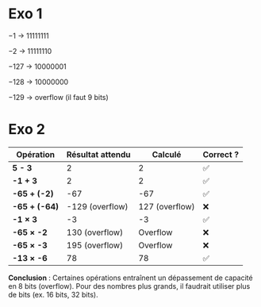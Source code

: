 # Exo 1

−1 → 11111111

−2 → 11111110

−127 → 10000001

−128 → 10000000

−129 → overflow (il faut 9 bits)

# Exo 2

| Opération       | Résultat attendu | Calculé        | Correct ? |
| --------------- | ---------------- | -------------- | --------- |
| **5 - 3**       | 2                | 2              | ✅        |
| **-1 + 3**      | 2                | 2              | ✅        |
| **-65 + (-2)**  | -67              | -67            | ✅        |
| **-65 + (-64)** | -129 (overflow)  | 127 (overflow) | ❌        |
| **-1 × 3**      | -3               | -3             | ✅        |
| **-65 × -2**    | 130 (overflow)   | Overflow       | ❌        |
| **-65 × -3**    | 195 (overflow)   | Overflow       | ❌        |
| **-13 × -6**    | 78               | 78             | ✅        |

**Conclusion** : Certaines opérations entraînent un dépassement de capacité en 8 bits (overflow). Pour des nombres plus grands, il faudrait utiliser plus de bits (ex. 16 bits, 32 bits).
